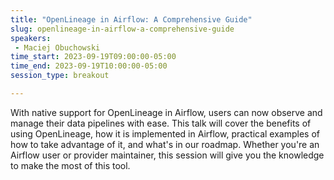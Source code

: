 ```yaml
---
title: "OpenLineage in Airflow: A Comprehensive Guide"
slug: openlineage-in-airflow-a-comprehensive-guide
speakers:
 - Maciej Obuchowski
time_start: 2023-09-19T09:00:00-05:00
time_end: 2023-09-19T10:00:00-05:00
session_type: breakout

---
```


With native support for OpenLineage in Airflow, users can now observe and manage their data pipelines with ease. This talk will cover the benefits of using OpenLineage, how it is implemented in Airflow, practical examples of how to take advantage of it, and what's in our roadmap. Whether you're an Airflow user or provider maintainer, this session will give you the knowledge to make the most of this tool.

